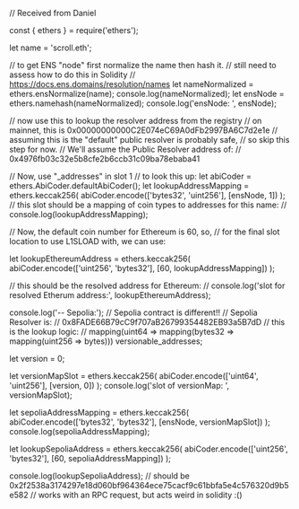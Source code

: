 // Received from Daniel


const { ethers } = require('ethers');

let name = 'scroll.eth';

// to get ENS "node" first normalize the name then hash it.
// still need to assess how to do this in Solidity
// https://docs.ens.domains/resolution/names
let nameNormalized = ethers.ensNormalize(name);
console.log(nameNormalized);
let ensNode = ethers.namehash(nameNormalized);
console.log('ensNode: ', ensNode);

// now use this to lookup the resolver address from the registry
// on mainnet, this is 0x00000000000C2E074eC69A0dFb2997BA6C7d2e1e
// assuming this is the "default" public resolver is probably safe,
// so skip this step for now.
// We'll assume the Public Resolver address of:
// 0x4976fb03c32e5b8cfe2b6ccb31c09ba78ebaba41

// Now, use "_addresses" in slot 1
// to look this up:
let abiCoder = ethers.AbiCoder.defaultAbiCoder();
let lookupAddressMapping = ethers.keccak256(
  abiCoder.encode(['bytes32', 'uint256'], [ensNode, 1])
);
// this slot should be a mapping of coin types to addresses for this name:
// console.log(lookupAddressMapping);

// Now, the default coin number for Ethereum is 60, so,
// for the final slot location to use L1SLOAD with, we can use:

let lookupEthereumAddress = ethers.keccak256(
  abiCoder.encode(['uint256', 'bytes32'], [60, lookupAddressMapping])
);

// this should be the resolved address for Ethereum:
// console.log('slot for resolved Etherum address:', lookupEthereumAddress);

console.log('-- Sepolia:');
// Sepolia contract is different!!
// Sepolia Resolver is:
// 0x8FADE66B79cC9f707aB26799354482EB93a5B7dD
// this is the lookup logic:
// mapping(uint64 => mapping(bytes32 => mapping(uint256 => bytes))) versionable_addresses;

let version = 0;

let versionMapSlot = ethers.keccak256(
  abiCoder.encode(['uint64', 'uint256'], [version, 0])
);
console.log('slot of versionMap: ', versionMapSlot);

let sepoliaAddressMapping = ethers.keccak256(
  abiCoder.encode(['bytes32', 'bytes32'], [ensNode, versionMapSlot])
);
console.log(sepoliaAddressMapping);

let lookupSepoliaAddress = ethers.keccak256(
  abiCoder.encode(['uint256', 'bytes32'], [60, sepoliaAddressMapping])
);

console.log(lookupSepoliaAddress);
// should be 0x2f2538a3174297e18d060bf964364ece75cacf9c61bbfa5e4c576320d9b5e582
// works with an RPC request, but acts weird in solidity :()
